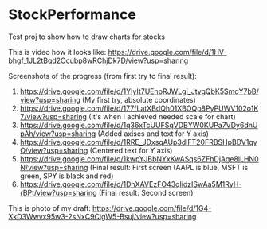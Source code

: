 # StockPerformance
Test proj to show how to draw charts for stocks

This is video how it looks like: https://drive.google.com/file/d/1HV-bhgf_1JL2tBqd2Ocubp8wRChjDk7D/view?usp=sharing

Screenshots of the progress (from first try to final result):
1) https://drive.google.com/file/d/1YIyIt7UEnpRJWLgi_JtygQbK5SmqY7bB/view?usp=sharing (My first try, absolute coordinates)
2) https://drive.google.com/file/d/177fLatXBdQh01XBOQp8PyPUWV102o1K7/view?usp=sharing (It's when I achieved needed scale for chart)
3) https://drive.google.com/file/d/1q36xTcUUFSqVDBYW0KUPa7VDy6dnUpAh/view?usp=sharing (Added axises and text for Y axis)
4) https://drive.google.com/file/d/1RRE_JDxsqAUp3dlFT20FRBSHpBDV1qyO/view?usp=sharing (Centered text for Y axis)
5) https://drive.google.com/file/d/1kwpYJBbNYxKwASqs6ZFhDjAge8lLHN0N/view?usp=sharing (Final result: First screen (AAPL is blue, MSFT is green, SPY is black and red)
6) https://drive.google.com/file/d/1DhXAVEzFO43qIidzISwAa5M1RyH-rBPt/view?usp=sharing (Final result: Second screen) 

This is photo of my draft: https://drive.google.com/file/d/1G4-XkD3Wwvx95w3-2sNxC9CigW5-Bsuj/view?usp=sharing
